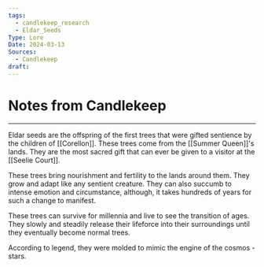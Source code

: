 ```yaml
---
tags:
  - candlekeep_research
  - Eldar_Seeds
Type: Lore
Date: 2024-03-13
Sources:
  - Candlekeep
draft:
---
```

# Notes from Candlekeep
---
Eldar seeds are the offspring of the first trees that were gifted sentience by the children of [[Corellon]]. These trees come from the [[Summer Queen]]'s lands. They are the most sacred gift that can ever be given to a visitor at the [[Seelie Court]].

These trees bring nourishment and fertility to the lands around them. They grow and adapt like any sentient creature. They can also succumb to intense emotion and circumstance, although, it takes hundreds of years for such a change to manifest. 

These trees can survive for millennia and live to see the transition of ages. They slowly and steadily release their lifeforce into their surroundings until they eventually become normal trees. 

According to legend, they were molded to mimic the engine of the cosmos - stars. 